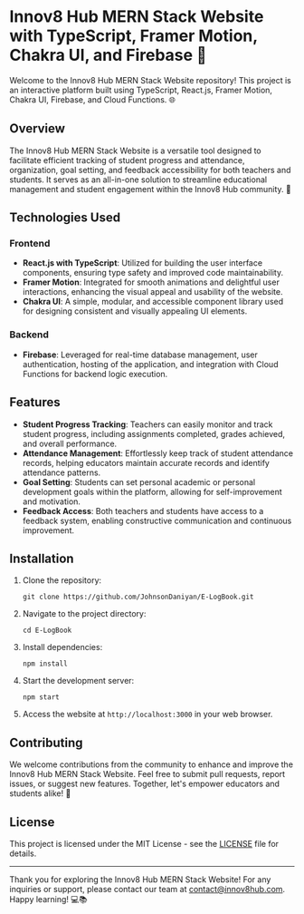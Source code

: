 # Innov8 Hub MERN Stack Website with TypeScript, Framer Motion, Chakra UI, and Firebase 🚀

Welcome to the Innov8 Hub MERN Stack Website repository! This project is an interactive platform built using TypeScript, React.js, Framer Motion, Chakra UI, Firebase, and Cloud Functions. 🌐

## Overview

The Innov8 Hub MERN Stack Website is a versatile tool designed to facilitate efficient tracking of student progress and attendance, organization, goal setting, and feedback accessibility for both teachers and students. It serves as an all-in-one solution to streamline educational management and student engagement within the Innov8 Hub community. 🏢

## Technologies Used

### Frontend

- **React.js with TypeScript**: Utilized for building the user interface components, ensuring type safety and improved code maintainability.
- **Framer Motion**: Integrated for smooth animations and delightful user interactions, enhancing the visual appeal and usability of the website.
- **Chakra UI**: A simple, modular, and accessible component library used for designing consistent and visually appealing UI elements.

### Backend

- **Firebase**: Leveraged for real-time database management, user authentication, hosting of the application, and integration with Cloud Functions for backend logic execution.

## Features

- **Student Progress Tracking**: Teachers can easily monitor and track student progress, including assignments completed, grades achieved, and overall performance.
- **Attendance Management**: Effortlessly keep track of student attendance records, helping educators maintain accurate records and identify attendance patterns.
- **Goal Setting**: Students can set personal academic or personal development goals within the platform, allowing for self-improvement and motivation.
- **Feedback Access**: Both teachers and students have access to a feedback system, enabling constructive communication and continuous improvement.

## Installation

1. Clone the repository:
   ```
   git clone https://github.com/JohnsonDaniyan/E-LogBook.git
   ```
2. Navigate to the project directory:
   ```
   cd E-LogBook
   ```
3. Install dependencies:
   ```
   npm install
   ```
4. Start the development server:
   ```
   npm start
   ```
5. Access the website at `http://localhost:3000` in your web browser.

## Contributing

We welcome contributions from the community to enhance and improve the Innov8 Hub MERN Stack Website. Feel free to submit pull requests, report issues, or suggest new features. Together, let's empower educators and students alike! 🙌

## License

This project is licensed under the MIT License - see the [LICENSE](LICENSE) file for details.

---

Thank you for exploring the Innov8 Hub MERN Stack Website! For any inquiries or support, please contact our team at [contact@innov8hub.com](mailto:toyindaniyan@outlook.com). Happy learning! 💻📚
